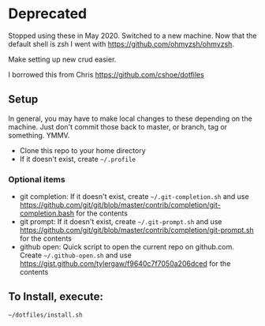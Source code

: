 # Deprecated

Stopped using these in May 2020. Switched to a new machine. Now that the default shell is zsh I went with https://github.com/ohmyzsh/ohmyzsh.

Make setting up new crud easier.

I borrowed this from Chris https://github.com/cshoe/dotfiles

## Setup
In general, you may have to make local changes to these depending on the machine. Just don't commit those back to master, or branch, tag or something. YMMV.

- Clone this repo to your home directory
- If it doesn't exist, create `~/.profile`

### Optional items
- git completion: If it doesn't exist, create `~/.git-completion.sh` and use https://github.com/git/git/blob/master/contrib/completion/git-completion.bash for the contents
- git prompt: If it doesn't exist, create `~/.git-prompt.sh` and use https://github.com/git/git/blob/master/contrib/completion/git-prompt.sh for the contents
- github open: Quick script to open the current repo on github.com. Create `~/.github-open.sh` and use https://gist.github.com/tylergaw/f9640c7f7050a206dced for the contents

## To Install, execute:

```bash
~/dotfiles/install.sh
```
